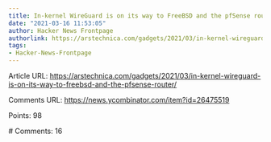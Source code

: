 ```yaml
---
title: In-kernel WireGuard is on its way to FreeBSD and the pfSense router
date: "2021-03-16 11:53:05"
author: Hacker News Frontpage
authorlink: https://arstechnica.com/gadgets/2021/03/in-kernel-wireguard-is-on-its-way-to-freebsd-and-the-pfsense-router/
tags:
- Hacker-News-Frontpage
---
```


<p>Article URL: <a href="https://arstechnica.com/gadgets/2021/03/in-kernel-wireguard-is-on-its-way-to-freebsd-and-the-pfsense-router/">https://arstechnica.com/gadgets/2021/03/in-kernel-wireguard-is-on-its-way-to-freebsd-and-the-pfsense-router/</a></p>
<p>Comments URL: <a href="https://news.ycombinator.com/item?id=26475519">https://news.ycombinator.com/item?id=26475519</a></p>
<p>Points: 98</p>
<p># Comments: 16</p>
